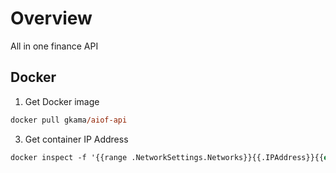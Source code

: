# Overview

All in one finance API

## Docker

1. Get Docker image

```ps
docker pull gkama/aiof-api
```

3. Get container IP Address

```ps
docker inspect -f '{{range .NetworkSettings.Networks}}{{.IPAddress}}{{end}}' aiof
```